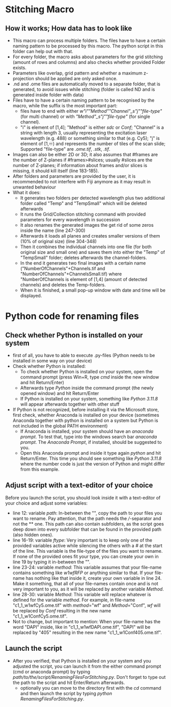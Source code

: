 # Stitching Macro
## How it works; How data has to look like
- This macro can process multiple folders. The files have to have a certain naming pattern to be processed by this macro. The python script in this folder can help out with that.
- For every folder, the macro asks about parameters for the grid stitching (amount of rows and columns) and also checks whether provided Folder exists.
- Parameters like overlap, grid pattern and whether a maximum z-projection should be applied are only asked once.
- .nd and .ome files are automatically moved to a separate folder, that is generated, to avoid issues while stitching (folder is called ND and is generated inside folder with data)
- Files have to have a certain naming pattern to be recognised by the macro, while the suffix is the most important part:
  - files have to end with either *w"i""Method""Channel"_s"j""file-type"* (for multi channel) or with *"Method"_s"j""file-type"* (for single channel).
  - "i" is element of [1,4]; "Method" is either *sdc* or *Conf*; "Channel" is a string with length 3, usually representing the excitation laser wavelength (e.g. 488) or something similar to that (e.g. Cy5); "j" is element of [1,♾️) and represents the number of tiles of the scan slide; Supported "file-type" are *.ome.tif*, *.stk*, *.tif*.
- Images can also be either 2D or 3D; it also assumes that #frames are the number of Z-planes if #frames>#slices; usually #slices are the number of Z-planes; if information about frames and/or slices is missing, it should kill itself (line 183-185).
- After folders and parameters are provided by the user, it is recommended to not interfere with Fiji anymore as it may result in unwanted behaviour
- What it does:
  - It generates two folders per detected wavelength plus two additional folder called "Temp" and "TempSmall" which will be deleted afterwards
  - It runs the Grid/Collection stitching command with provided parameters for every wavelength in succession
  - It also renames the generated images the get rid of some zeros inside the name (line 247-300)
  - Afterwards it loads all planes and creates smaller versions of them (10% of original size) (line 304-348)
  - Then it combines the individual channels into one file (for both original size and small one) and saves them into either the "Temp" of "TempSmall" folder; deletes afterwards the channel-folders.
  - In the end it generates two final images with a certain name ("NumberOfChannels"+Channels.tif and "NumberOfChannels"+ChannelsSmall.tif) where "NumberOfChannels is element of [1,4] (amount of detected channels) and deletes the Temp-folders.
  - When it is finished, a small pop-up window with date and time will be displayed.

# Python code for renaming files
## Check whether Python is installed on your system
- first of all, you have to able to execute .py-files (Python needs to be installed in some way on your device)
- Check whether Python is installed: 
    - To check whether Python is installed on your system, open the command prompt (press Win+R, type *cmd* inside the new window and hit Return/Enter)
    - Afterwards type *Python* inside the command prompt (the newly opened window) and hit Return/Enter
    - If Python is installed on your system, something like *Python 3.11.8* will appear afterwards together with other stuff
- If Python is not recognized, before installing it via the Microsoft store, first check, whether Anaconda is installed on your device (sometimes Anaconda together with python is installed on a system but Python is not included in the global PATH environment)
  - If Anaconda is installed, your system should have an *anaconda prompt*. To test that, type into the windows search bar *anaconda prompt*. The *Anaconda Prompt*, if installed, should be suggested to you.
  - Open this Anaconda prompt and inside it type again *python* and hit Return/Enter. This time you should see something like *Python 3.11.8* where the number code is just the version of Python and might differ from this example.
## Adjust script with a text-editor of your choice
Before you launch the script, you should look inside it with a text-editor of your choice and adjust some variables:
- line 12: variable *path*: In-between the "", copy the path to your files you want to rename. Pay attention, that the path needs the */*-separator and not the *\* one. This path can also contain subfolders, as the script goes deep down into every subfolder that can be found in the provided path (also hidden ones).
- line 16-19: variable *ftype*: Very important is to keep only one of the provided variables active while silencing the others with a *#* at the start of the line. This variable is the file-type of the files you want to rename. If none of the provided ones fit your type, you can create your own in line 19 by typing it in-between the "".
- line 23-24: variable *method*: This variable assumes that your file-name contains something like *w1wfRFP* or anything similar to that. If your file-name has nothing like that inside it, create your own variable in line 24. Make it something, that all of your file-names contain once and is not very important to you, as it will be replaced by another variable *Method*.
- line 28-30: variable *Method*: This variable will replace whatever is defined for the variable *method*. For example, in file-name "c1_1_w1wfCy5.ome.tif" with *method*="wf" and *Method*="Conf", *wf* will be replaced by *Conf* resulting in the new name "c1_1_w1ConfCy5.ome.tif".
- Not to change, but important to mention: When your file-name has the word "DAPI" inside, like in "c1_1_w1wfDAPI.ome.tif", "DAPI" will be replaced by "405" resulting in the new name "c1_1_w1Conf405.ome.tif".

## Launch the script
- After you verified, that Python is installed on your system and you adjusted the script, you can launch it from the either command prompt (cmd or anaconda prompt) by typing *path/to/the/script/RenamingFilesForStitching.py*. Don't forget to type out the path to the script and hit Enter/Return afterwards.
  - optionally you can move to the directory first with the *cd* command and then launch the script by typing *python RenamingFilesForStitching.py*.
